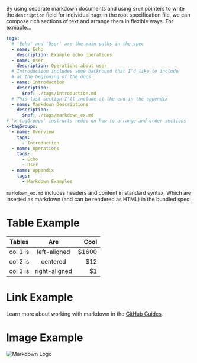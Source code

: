 By using separate markdown documents and using `$ref` pointers to write the `description` field for individual `tags` in the root specification file, we can compose rich sections of text and arrange them in flexible ways. For exmaple...

```yaml
tags:
  # 'Echo' and 'User' are the main paths in the spec
  - name: Echo
    description: Example echo operations
  - name: User
    description: Operations about user
  # Introduction includes some backround that I'd like to include
  # at the beginning of the docs
  - name: Introduction
    description:
      $ref: ./tags/introduction.md
  # This last section I'll include at the end in the appendix
  - name: Markdown Descriptions
    description:
      $ref: ./tags/markdown_ex.md
# 'x-tagGroups' instructs redoc on how to arrange and order sections
x-tagGroups:
  - name: Overview
    tags:
      - Introduction
  - name: Operations
    tags:
      - Echo
      - User
  - name: Appendix
    tags:
      - Markdown Examples
```

`markdown_ex.md` includes headers and content in standard syntax, Which are inserted as markdown (and can be rendered as HTML) in the bundled spec:

# Table Example

| Tables   |      Are      |  Cool |
|----------|:-------------:|------:|
| col 1 is |  left-aligned | $1600 |
| col 2 is |    centered   |   $12 |
| col 3 is | right-aligned |    $1 |

# Link Example

Learn more about working with markdown in the [GitHub Guides](https://guides.github.com/features/mastering-markdown/).

# Image Example

<img src="/shared/1200px-Markdown-mark.svg.png"
     alt="Markdown Logo"
     style="float: left; margin-right: 10px;" />